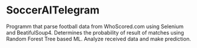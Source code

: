 # SoccerAITelegram

Programm that parse football data from WhoScored.com using Selenium and BeatifulSoup4.
Determines the probability of result of matches using Random Forest Tree based ML.
Analyze received data and make prediction.
 
